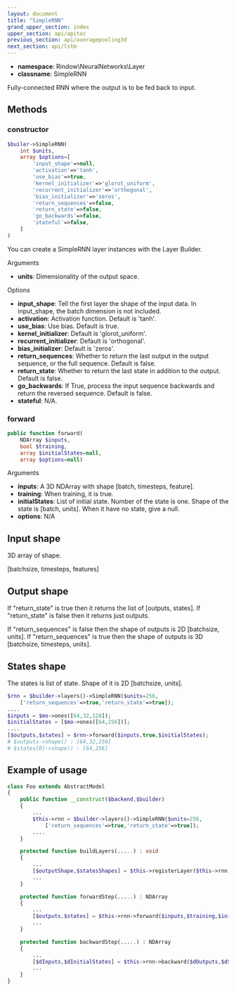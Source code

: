 ```yaml
---
layout: document
title: "SimpleRNN"
grand_upper_section: index
upper_section: api/apitoc
previous_section: api/averagepooling3d
next_section: api/lstm
---
```


- **namespace**: Rindow\NeuralNetworks\Layer
- **classname**: SimpleRNN

Fully-connected RNN where the output is to be fed back to input.

Methods
-------

### constructor
```php
$builer->SimpleRNN(
    int $units,
    array $options=[
        'input_shape'=>null,
        'activation'=>'tanh',
        'use_bias'=>true,
        'kernel_initializer'=>'glorot_uniform',
        'recurrent_initializer'=>'orthogonal',
        'bias_initializer'=>'zeros',
        'return_sequences'=>false,
        'return_state'=>false,
        'go_backwards'=>false,
        'stateful'=>false,
    ]
)
```
You can create a SimpleRNN layer instances with the Layer Builder.

Arguments
- **units**: Dimensionality of the output space.

Options

- **input_shape**: Tell the first layer the shape of the input data. In input_shape, the batch dimension is not included.
- **activation**: Activation function. Default is 'tanh'.
- **use_bias**: Use bias. Default is true.
- **kernel_initializer**: Default is 'glorot_uniform'.
- **recurrent_initializer**: Default is 'orthogonal'.
- **bias_initializer**: Default is 'zeros'.
- **return_sequences**: Whether to return the last output in the output sequence, or the full sequence. Default is false.
- **return_state**: Whether to return the last state in addition to the output. Default is false.
- **go_backwards**: If True, process the input sequence backwards and return the reversed sequence. Default is false.
- **stateful**: N/A.

### forward
```php
public function forward(
    NDArray $inputs,
    bool $training,
    array $initialStates=null,
    array $options=null)
```
Arguments
- **inputs**: A 3D NDArray with shape [batch, timesteps, feature].
- **training**: When training, it is true.
- **initialStates**: List of initial state. Number of the state is one. Shape of the state is [batch, units]. When it have no state, give a null.
- **options**: N/A

Input shape
-----------
3D array of shape.

[batchsize, timesteps, features]

Output shape
------------
If "return_state" is true then it returns the list of [outputs, states].
If "return_state" is false then it returns just outputs.

If "return_sequences" is false then the shape of outputs is 2D [batchsize, units].
If "return_sequences" is true then the shape of outputs is 3D [batchsize, timesteps, units].

States shape
------------
The states is list of state. Shape of it is 2D [batchsize, units].

```php
$rnn = $builder->layers()->SimpleRNN($units=256,
    ['return_sequences'=>true,'return_state'=>true]);
....
$inputs = $mo->ones([64,32,128]);
$initialStates = [$mo->ones([64,256])];
....
[$outputs,$states] = $rnn->forward($inputs,true,$initialStates);
# $outputs->shape() : [64,32,256]
# $states[0]->shape() : [64,256]
```


Example of usage
----------------

```php
class Foo extends AbstractModel
{
    public function __construct($backend,$builder)
    {
        ...
        $this->rnn = $builder->layers()->SimpleRNN($units=256,
            ['return_sequences'=>true,'return_state'=>true]);
        ....
    }

    protected function buildLayers(.....) : void
    {
        ...
        [$outputShape,$statesShapes] = $this->registerLayer($this->rnn,$inputShape);
        ...
    }

    protected function forwardStep(.....) : NDArray
    {
        ...
        [$outputs,$states] = $this->rnn->forward($inputs,$training,$initialStates);
        ...
    }

    protected function backwardStep(.....) : NDArray
    {
        ...
        [$dInputs,$dInitialStates] = $this->rnn->backward($dOutputs,$dStates);
        ...
    }
}
```

